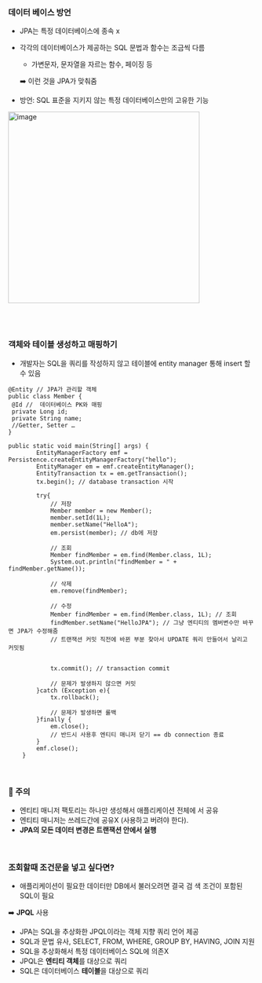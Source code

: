 
### 데이터 베이스 방언
- JPA는 특정 데이터베이스에 종속 x
- 각각의 데이터베이스가 제공하는 SQL 문법과 함수는 조금씩 다름
    - 가변문자, 문자열을 자르는 함수, 페이징 등 
    
    ➡️ 이런 것을 JPA가 맞춰줌
- 방언: SQL 표준을 지키지 않는 특정 데이터베이스만의 고유한 기능

<img width="390" alt="image" src="https://user-images.githubusercontent.com/81572478/211987557-1d6c1beb-7038-43fb-9181-551e75ffc3c4.png">


<br><Br>

### 객체와 테이블 생성하고 매핑하기
- 개발자는 SQL을 쿼리를 작성하지 않고 테이블에 entity manager 통해 insert 할 수 있음

```
@Entity // JPA가 관리할 객체
public class Member { 
 @Id //  데이터베이스 PK와 매핑
 private Long id; 
 private String name; 
 //Getter, Setter … 
}
```
```
public static void main(String[] args) {
        EntityManagerFactory emf = Persistence.createEntityManagerFactory("hello");
        EntityManager em = emf.createEntityManager();
        EntityTransaction tx = em.getTransaction();
        tx.begin(); // database transaction 시작

        try{
            // 저장
            Member member = new Member();
            member.setId(1L);
            member.setName("HelloA");
            em.persist(member); // db에 저장

            // 조회
            Member findMember = em.find(Member.class, 1L);
            System.out.println("findMember = " + findMember.getName());

            // 삭제
            em.remove(findMember);

            // 수정
            Member findMember = em.find(Member.class, 1L); // 조회
            findMember.setName("HelloJPA"); // 그냥 엔티티의 멤버변수만 바꾸면 JPA가 수정해줌
            // 트랜잭션 커밋 직전에 바뀐 부분 찾아서 UPDATE 쿼리 만들어서 날리고 커밋됨


            tx.commit(); // transaction commit

            // 문제가 발생하지 않으면 커밋
        }catch (Exception e){
            tx.rollback();
            
            // 문제가 발생하면 롤백
        }finally {
            em.close();
            // 반드시 사용후 엔티티 매니저 닫기 == db connection 종료
        }
        emf.close();
    }
```
<br>

### 📌 주의
- 엔티티 매니저 팩토리는 하나만 생성해서 애플리케이션 전체에
서 공유
- 엔티티 매니저는 쓰레드간에 공유X (사용하고 버려야 한다). 
- **JPA의 모든 데이터 변경은 트랜잭션 안에서 실행**

<BR>

### 조회할때 조건문을 넣고 싶다면? 
- 애플리케이션이 필요한 데이터만 DB에서 불러오려면 결국 검
색 조건이 포함된 SQL이 필요

➡️ **JPQL** 사용
- JPA는 SQL을 추상화한 JPQL이라는 객체 지향 쿼리 언어 제공
- SQL과 문법 유사, SELECT, FROM, WHERE, GROUP BY, 
HAVING, JOIN 지원
- SQL을 추상화해서 특정 데이터베이스 SQL에 의존X
- JPQL은 **엔티티 객체**를 대상으로 쿼리
- SQL은 데이터베이스 **테이블**을 대상으로 쿼리